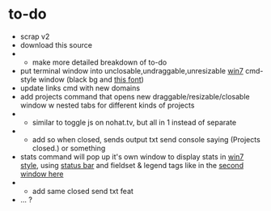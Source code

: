 # to-do

* scrap v2
* download this source
* * make more detailed breakdown of to-do
* put terminal window into unclosable,undraggable,unresizable [win7]((https://khang-nd.github.io/7.css/)) cmd-style window (black bg and [this font](https://en.wikipedia.org/wiki/Terminal_(typeface)))
* update links cmd with new domains
* add projects command that opens new draggable/resizable/closable window w nested tabs for different kinds of projects
* * similar to toggle js on nohat.tv, but all in 1 instead of separate
* * add so when closed, sends output txt send console saying (Projects closed.) or something
* stats command will pop up it's own window to display stats in [win7 style](https://khang-nd.github.io/7.css/), using [status bar](https://khang-nd.github.io/7.css/#status-bar) and fieldset & legend tags like in the [second window here](https://khang-nd.github.io/7.css/#window-body)
* * add same closed send txt feat
* ... ?
